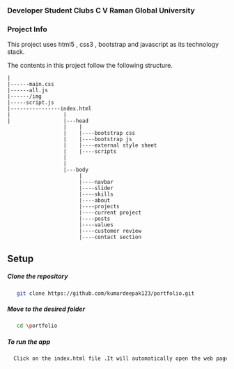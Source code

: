 ### Developer Student Clubs C V Raman Global University

### Project Info
This project uses html5 , css3 , bootstrap and javascript as its technology stack.

The contents in this project follow the following structure.

```
|
|------main.css
|------all.js
|------/img
|-----script.js
|----------------index.html
|                 |
|                 |---head 
                  |    |
                  |    |----bootstrap css
                  |    |----bootstrap js
                  |    |----external style sheet
                  |    |----scripts
                  |
                  |
                  |---body
                       |
                       |----navbar 
                       |----slider 
                       |----skills
                       |----about
                       |----projects
                       |----current project
                       |----posts
                       |----values
                       |----customer review
                       |----contact section

```

## Setup

##### Clone the repository

```bash
   git clone https://github.com/kumardeepak123/portfolio.git
```
##### Move to the desired folder
```bash
   cd \portfolio
```
##### To run the app 
```bash
  Click on the index.html file .It will automatically open the web page on your browser.
```
